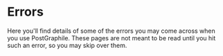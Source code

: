 # Errors

Here you'll find details of some of the errors you may come across when you use
PostGraphile. These pages are not meant to be read until you hit such an error,
so you may skip over them.
